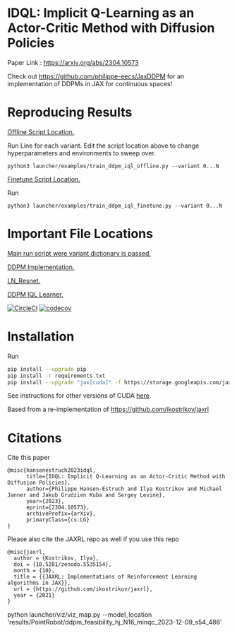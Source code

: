 # IDQL: Implicit Q-Learning as an Actor-Critic Method with Diffusion Policies

Paper Link : https://arxiv.org/abs/2304.10573

Check out https://github.com/philippe-eecs/JaxDDPM for an implementation of DDPMs in JAX for continuous spaces!

# Reproducing Results

[Offline Script Location.](launcher/examples/train_ddpm_iql_offline.py)

Run Line for each variant. Edit the script location above to change hyperparameters and environments to sweep over. 

```
python3 launcher/examples/train_ddpm_iql_offline.py --variant 0...N
```

[Finetune Script Location.](launcher/examples/train_ddpm_iql_finetune.py)

Run 
```
python3 launcher/examples/train_ddpm_iql_finetune.py --variant 0...N
```

# Important File Locations

[Main run script were variant dictionary is passed.](/examples/states/train_diffusion_offline.py)

[DDPM Implementation.](/jaxrl5/networks/diffusion.py)

[LN_Resnet.](/jaxrl5/networks/resnet.py)

[DDPM IQL Learner.](/jaxrl5/agents/ddpm_iql/ddpm_iql_learner.py)

[![CircleCI](https://dl.circleci.com/status-badge/img/gh/ikostrikov/jaxrl5/tree/main.svg?style=svg&circle-token=668374ebe0f27c7ee70edbdfbbd1dd928725c01a)](https://dl.circleci.com/status-badge/redirect/gh/ikostrikov/jaxrl5/tree/main) [![codecov](https://codecov.io/gh/ikostrikov/jaxrl5/branch/main/graph/badge.svg?token=Q5QMIDZNZ3)](https://codecov.io/gh/ikostrikov/jaxrl5)

# Installation

Run
```bash
pip install --upgrade pip
pip install -r requirements.txt
pip install --upgrade "jax[cuda]" -f https://storage.googleapis.com/jax-releases/jax_cuda_releases.html
```

See instructions for other versions of CUDA [here](https://github.com/google/jax#pip-installation-gpu-cuda).

Based from a re-implementation of https://github.com/ikostrikov/jaxrl 

# Citations
Cite this paper
```
@misc{hansenestruch2023idql,
      title={IDQL: Implicit Q-Learning as an Actor-Critic Method with Diffusion Policies}, 
      author={Philippe Hansen-Estruch and Ilya Kostrikov and Michael Janner and Jakub Grudzien Kuba and Sergey Levine},
      year={2023},
      eprint={2304.10573},
      archivePrefix={arXiv},
      primaryClass={cs.LG}
}
```

Please also cite the JAXRL repo as well if you use this repo
```
@misc{jaxrl,
  author = {Kostrikov, Ilya},
  doi = {10.5281/zenodo.5535154},
  month = {10},
  title = {{JAXRL: Implementations of Reinforcement Learning algorithms in JAX}},
  url = {https://github.com/ikostrikov/jaxrl},
  year = {2021}
}
```

python launcher/viz/viz_map.py --model_location 'results/PointRobot/ddpm_feasibility_hj_N16_minqc_2023-12-09_s54_486'
